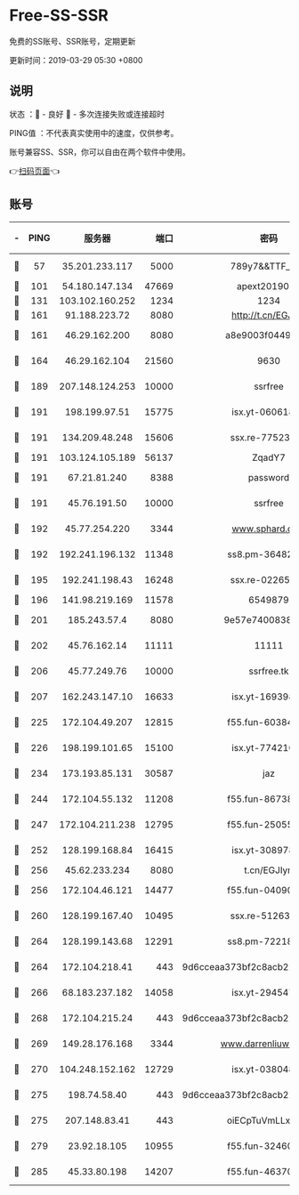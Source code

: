 # Free-SS-SSR

免费的SS账号、SSR账号，定期更新

更新时间：2019-03-29 05:30 +0800

## 说明

状态     ：🙂 - 良好 🙁 - 多次连接失败或连接超时

PING值   ：不代表真实使用中的速度，仅供参考。

账号兼容SS、SSR，你可以自由在两个软件中使用。

👉[扫码页面](https://liesauer.github.io/Free-SS-SSR/)👈

## 账号

|-|PING|服务器|端口|密码|加密方式|区域|
|:----:|:----:|:-----:|-----:|:----:|:----:|:----:|
|🙂|57|35.201.233.117|5000|789y7&&TTF_+><|aes-256-cfb|US|
|🙂|101|54.180.147.134|47669|apext2019001|chacha20|KR|
|🙂|131|103.102.160.252|1234|1234|rc4-md5|JP|
|🙂|161|91.188.223.72|8080|http://t.cn/EGJIyrl|rc4-md5|RU|
|🙂|161|46.29.162.200|8080|a8e9003f0449cea5|chacha20-ietf|RU|
|🙂|164|46.29.162.104|21560|9630|aes-128-ctr|RU|
|🙂|189|207.148.124.253|10000|ssrfree|aes-256-cfb|SG|
|🙂|191|198.199.97.51|15775|isx.yt-06061860|aes-256-cfb|US|
|🙂|191|134.209.48.248|15606|ssx.re-77523677|aes-256-cfb|US|
|🙂|191|103.124.105.189|56137|ZqadY7|chacha20|US|
|🙂|191|67.21.81.240|8388|password|aes-256-cfb|US|
|🙂|191|45.76.191.50|10000|ssrfree|aes-256-cfb|SG|
|🙂|192|45.77.254.220|3344|www.sphard.com|aes-256-cfb|SG|
|🙂|192|192.241.196.132|11348|ss8.pm-36482567|aes-256-cfb|US|
|🙂|195|192.241.198.43|16248|ssx.re-02265507|aes-256-cfb|US|
|🙂|196|141.98.219.169|11578|6549879|chacha20|US|
|🙂|201|185.243.57.4|8080|9e57e7400838a01e|chacha20-ietf|US|
|🙂|202|45.76.162.14|11111|11111|aes-256-cfb|SG|
|🙂|206|45.77.249.76|10000|ssrfree.tk|aes-256-cfb|SG|
|🙂|207|162.243.147.10|16633|isx.yt-16939804|aes-256-cfb|US|
|🙂|225|172.104.49.207|12815|f55.fun-60384843|aes-256-cfb|SG|
|🙂|226|198.199.101.65|15100|isx.yt-77421090|aes-256-cfb|US|
|🙂|234|173.193.85.131|30587|jaz|aes-256-cfb|US|
|🙂|244|172.104.55.132|11208|f55.fun-86738977|aes-256-cfb|SG|
|🙂|247|172.104.211.238|12795|f55.fun-25055177|aes-256-cfb|US|
|🙂|252|128.199.168.84|16415|isx.yt-30897895|aes-256-cfb|SG|
|🙂|256|45.62.233.234|8080|t.cn/EGJIyrl|rc4-md5|CA|
|🙂|256|172.104.46.121|14477|f55.fun-04090442|aes-256-cfb|SG|
|🙂|260|128.199.167.40|10495|ssx.re-51263032|aes-256-cfb|SG|
|🙂|264|128.199.143.68|12291|ss8.pm-72218941|aes-256-cfb|SG|
|🙂|264|172.104.218.41|443|9d6cceaa373bf2c8acb22e60b6a58be6|aes-256-cfb|US|
|🙂|266|68.183.237.182|14058|isx.yt-29454762|aes-256-cfb|SG|
|🙂|268|172.104.215.24|443|9d6cceaa373bf2c8acb22e60b6a58be6|aes-256-cfb|US|
|🙂|269|149.28.176.168|3344|www.darrenliuwei.com|aes-256-cfb|AU|
|🙂|270|104.248.152.162|12729|isx.yt-03804841|aes-256-cfb|SG|
|🙂|275|198.74.58.40|443|9d6cceaa373bf2c8acb22e60b6a58be6|aes-256-cfb|US|
|🙂|275|207.148.83.41|443|oiECpTuVmLLxk4Ts|aes-256-cfb|AU|
|🙂|279|23.92.18.105|10955|f55.fun-32460118|aes-256-cfb|US|
|🙂|285|45.33.80.198|14207|f55.fun-46370894|aes-256-cfb|US|
